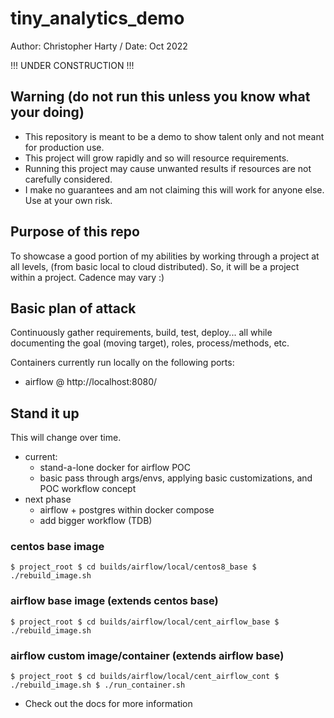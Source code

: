 # tiny_analytics_demo

Author: Christopher Harty / Date: Oct 2022

!!! UNDER CONSTRUCTION !!!

## Warning (do not run this unless you know what your doing)
* This repository is meant to be a demo to show talent only and not meant for production use.
* This project will grow rapidly and so will resource requirements.
* Running this project may cause unwanted results if resources are not carefully considered.
* I make no guarantees and am not claiming this will work for anyone else.  Use at your own risk.

## Purpose of this repo
To showcase a good portion of my abilities by working through a project at all levels, (from basic local to cloud distributed).
So, it will be a project within a project.  Cadence may vary :)  

## Basic plan of attack
Continuously gather requirements, build, test, deploy... all while documenting the goal (moving target), roles, process/methods, etc.

Containers currently run locally on the following ports:
 - airflow @ http://localhost:8080/


## Stand it up
This will change over time.  
 - current: 
    - stand-a-lone docker for airflow POC
    - basic pass through args/envs, applying basic customizations, and POC workflow concept
 - next phase
    - airflow + postgres within docker compose
    - add bigger workflow (TDB)

### centos base image
`
$ project_root
$ cd builds/airflow/local/centos8_base
$ ./rebuild_image.sh
`

### airflow base image (extends centos base)
`
$ project_root
$ cd builds/airflow/local/cent_airflow_base
$ ./rebuild_image.sh
`

### airflow custom image/container (extends airflow base)
`
$ project_root
$ cd builds/airflow/local/cent_airflow_cont
$ ./rebuild_image.sh
$ ./run_container.sh
`

- Check out the docs for more information


